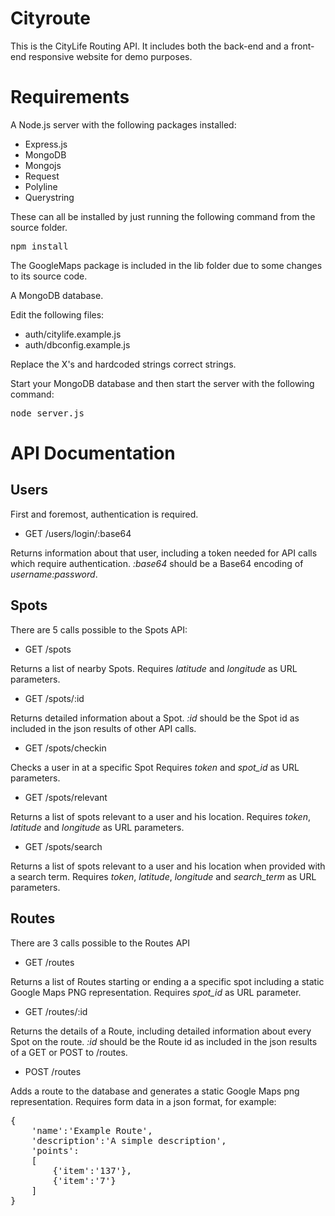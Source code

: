 Cityroute
=========

This is the CityLife Routing API.
It includes both the back-end and a front-end responsive website for demo purposes.

Requirements
============
A Node.js server with the following packages installed:
* Express.js
* MongoDB
* Mongojs
* Request
* Polyline
* Querystring

These can all be installed by just running the following command from the source folder.
<pre>
npm install</pre>

The GoogleMaps package is included in the lib folder due to some changes to its source code.

A MongoDB database.

Edit the following files:
* auth/citylife.example.js
* auth/dbconfig.example.js

Replace the X's and hardcoded strings correct strings.

Start your MongoDB database and then start the server with the following command:
<pre>
node server.js</pre>


API Documentation
=================
Users
-----
First and foremost, authentication is required.
* GET /users/login/:base64

Returns information about that user, including a token needed for API calls which require authentication.
*:base64* should be a Base64 encoding of *username:password*.

Spots
-----
There are 5 calls possible to the Spots API:
* GET /spots

Returns a list of nearby Spots.
Requires *latitude* and *longitude* as URL parameters.
* GET /spots/:id

Returns detailed information about a Spot.
*:id* should be the Spot id as included in the json results of other API calls.
* GET /spots/checkin

Checks a user in at a specific Spot
Requires *token* and *spot_id* as URL parameters.
* GET /spots/relevant

Returns a list of spots relevant to a user and his location.
Requires *token*, *latitude* and *longitude* as URL parameters.
* GET /spots/search

Returns a list of spots relevant to a user and his location when provided with a search term.
Requires *token*, *latitude*, *longitude* and *search_term* as URL parameters.

Routes
------
There are 3 calls possible to the Routes API
* GET /routes

Returns a list of Routes starting or ending a a specific spot including a static Google Maps PNG representation.
Requires *spot_id* as URL parameter.
* GET /routes/:id

Returns the details of a Route, including detailed information about every Spot on the route.
*:id* should be the Route id as included in the json results of a GET or POST to /routes.
* POST /routes

Adds a route to the database and generates a static Google Maps png representation.
Requires form data in a json format, for example:
<pre>
{
    'name':'Example Route',
    'description':'A simple description',
    'points':
    [
        {'item':'137'},
        {'item':'7'}
    ]
}</pre>
